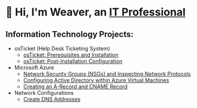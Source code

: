 # 👋 Hi, I'm Weaver, an [IT Professional](https://www.linkedin.com/in/demonté-weaver-12a3a4284/)
## Information Technology Projects:
- osTicket (Help Desk Ticketing System)
  - [osTicket: Prerequisites and Installation](https://github.com/AIweave/osticket-Prerequisites-and-Installation)
  - [osTicket: Post-Installation Configuration](https://github.com/AIweave/osTicket-Post-Installation-Configuration/blob/main/README.md)
- Microsoft Azure
  - [Network Security Groups (NSGs) and Inspecting Network Protocols](https://github.com/AIweave/microsoft-azure)
  - [Configuring Active Directory within Azure Virtual Machines](https://github.com/AIweave/Configuring-Active-Directory-Within-Azure-VMs/blob/main/README.md)
  - [Creating an A-Record and CNAME Record](https://github.com/AIweave/Creating-an-A-Record-and-CNAME-Record)
- Network Configurations
  - [Create DNS Addresses](https://github.com/AIweave/Create-DNS-Addresses)
  


